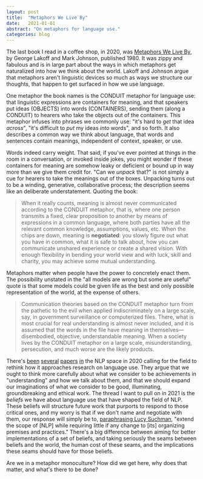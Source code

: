 ```yaml
---
layout: post
title:  "Metaphors We Live By"
date:   2021-01-01
abstract: "On metaphors for language use."
categories: blog
---
```

The last book I read in a coffee shop, in 2020, was [Metaphors We Live By](https://press.uchicago.edu/ucp/books/book/chicago/M/bo3637992.html), by George Lakoff and Mark Johnson, published 1980. It was zippy and fabulous and is in large part about the ways in which metaphors get naturalized into how we think about the world. Lakoff and Johnson argue that metaphors aren't linguistic devices so much as ways we structure our thoughts, that happen to get surfaced in how we use language.

One metaphor the book names is the CONDUIT metaphor for language use: that linguistic expressions are containers for meaning, and that speakers put ideas (OBJECTS) into words (CONTAINERS), sending them (along a CONDUIT) to hearers who take the objects out of the containers. This metaphor infuses into phrases we commonly use: "it's hard to _get_ that idea _across_", "it's difficult to _put_ my ideas _into_ words", and so forth. It also describes a common way we think about language, that words and sentences contain meanings, independent of context, speaker, or use. 

Words indeed carry weight. That said, if you've ever pointed at things in the room in a conversation, or invoked inside jokes, you might wonder if these containers for meaning are somehow leaky or deficient or bound up in way more than we give them credit for. "Can we _unpack_ that?" is not simply a cue for hearers to take the meanings out of the boxes. Unpacking turns out to be a winding, generative, collaborative process; the description seems like an deliberate understatement. Quoting the book: 

> When it really counts, meaning is almost never communicated according to the CONDUIT metaphor, that is, where one person transmits a fixed, clear proposition to another by means of expressions in a common language, where both parties  have all the relevant common knowledge, assumptions, values, etc. When the chips are down, meaning is **negotiated**: you slowly figure out what you have in common, what it is safe to talk about, how you can communicate unshared experience or create a shared vision. With enough flexibility in bending your world view and with luck, skill and charity, you may achieve some mutual understanding. 

Metaphors matter when people have the power to concretely enact them. The possibility unstated in the "all models are wrong but some are useful" quote is that some models could be given life as the best and only possible representation of the world, at the expense of others.

> Communication theories based on the CONDUIT metaphor turn from the pathetic to the evil when applied indiscriminately on a large scale, say, in government surveillance or computerized files. There, what is most crucial for real understanding is almost never included, and it is assumed that the words in the file have meaning in themselves—disembodied, objective, understandable meaning. When a society lives by the CONDUIT metaphor on a large scale, misunderstanding, persecution, and much worse are the likely products.

There's [been](https://www.aclweb.org/anthology/2020.acl-main.463/) [several](https://www.aclweb.org/anthology/2020.emnlp-main.703/) [papers](https://www.aclweb.org/anthology/2020.acl-main.485/) [in](https://www.technologyreview.com/2020/12/04/1013294/google-ai-ethics-research-paper-forced-out-timnit-gebru/) the NLP space in 2020 calling for the field to rethink how it approaches research on language use. They argue that we ought to think more carefully about what we consider to be achievements in "understanding" and how we talk about them, and that we should expand our imaginations of what we consider to be good, illuminating, groundbreaking and ethical work. The thread I want to pull on in 2021 is the _beliefs_ we have about language use that have shaped the field of NLP. These beliefs will structure future work that purports to respond to those critical ones, and my worry is that if we don't name and negotiate with them, our response will simply be to, [paraphrasing Lucy Suchman](https://www.lri.fr/~mbl/ENS/CSCW/2017/papers/Suchman-JCSCW94.pdf), "extend the scope of [NLP] while requiring little if any change to [its] organizing premises and practices." There's a big difference between aiming for better implementations of a set of beliefs, and taking seriously the seams between beliefs and the world, the human cost of these seams, and the implications these seams should have for those beliefs.

Are we in a metaphor monoculture? How did we get here, why does that matter, and what's there to be done? 